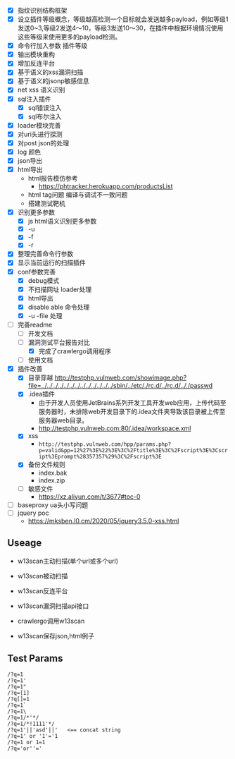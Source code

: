 
- [x] 指纹识别结构框架
- [x] 设立插件等级概念，等级越高检测一个目标就会发送越多payload，例如等级1 发送0~3,等级2发送4～10，等级3发送10～30，在插件中根据环境情况使用这些等级来使用更多的payload检测。
- [x] 命令行加入参数 插件等级
- [x] 输出模块重构
- [x] 增加反连平台
- [x] 基于语义的xss漏洞扫描
- [x] 基于语义的jsonp敏感信息
- [x] net xss 语义识别
- [x] sql注入插件
    - [x] sql错误注入
    - [x] sql布尔注入
- [x] loader模块完善
- [x] 对uri头进行探测
- [x] 对post json的处理
- [x] log 颜色
- [x] json导出 
- [x] html导出
    - html报告模仿参考
        - https://phtracker.herokuapp.com/productsList
    - html tag问题 编译与调试不一致问题
    - 搭建测试靶机
- [x] 识别更多参数
    - [x] js html语义识别更多参数
    - [x] -u
    - [x] -f
    - [x] -r
- [x] 整理完善命令行参数
- [x] 显示当前运行的扫描插件
- [x] conf参数完善
    - [x] debug模式
    - [x] 不扫描网址 loader处理
    - [x] html导出
    - [x] disable able 命令处理
    - [x] -u -file 处理
- [ ] 完善readme
    - [ ] 开发文档
    - [ ] 漏洞测试平台报告对比
        - [x] 完成了crawlergo调用程序
    - [ ] 使用文档
- [x] 插件改善
    - [x] 目录穿越 http://testphp.vulnweb.com/showimage.php?file=../../../../../../../../../../../../../sbin/../etc/./rc.d/../rc.d/.././passwd
    - [x] .idea插件
        - 由于开发人员使用JetBrains系列开发工具开发web应用，上传代码至服务器时，未排除web开发目录下的.idea文件夹导致该目录被上传至服务器web目录。	
        - http://testphp.vulnweb.com:80/.idea/workspace.xml
    - [x] xss
        - `http://testphp.vulnweb.com/hpp/params.php?p=valid&pp=12%27%3E%22%3E%3C%2Ftitle%3E%3C%2Fscript%3E%3Cscript%3Eprompt%28357357%29%3C%2Fscript%3E`
    - [x] 备份文件规则
        - index.bak
        - index.zip
    - [ ] 敏感文件
        - https://xz.aliyun.com/t/3677#toc-0
- [ ] baseproxy ua头小写问题
- [ ] jquery poc 
    - https://mksben.l0.cm/2020/05/jquery3.5.0-xss.html


## Useage

- w13scan主动扫描(单个url或多个url)
- w13scan被动扫描
- w13scan反连平台
- w13scan漏洞扫描api接口
- crawlergo调用w13scan

- w13scan保存json,html例子

## Test Params
```
/?q=1
/?q=1'
/?q=1"
/?q=[1]
/?q[]=1
/?q=1`
/?q=1\
/?q=1/*'*/
/?q=1/*!1111'*/
/?q=1'||'asd'||'   <== concat string
/?q=1' or '1'='1
/?q=1 or 1=1
/?q='or''='
```
